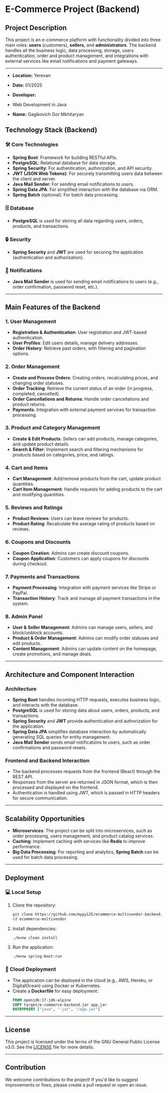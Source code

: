 # E-Commerce Project (Backend)

## Project Description

This project is an e-commerce platform with functionality divided into three main roles: **users** (customers), **sellers**, and **administrators**. The backend handles all the business logic, data processing, storage, users authentication, order and product management, and integrations with external services like email notifications and payment gateways.

---

- **Location:** Yerevan  
- **Date:** 01/2025

- **Developer:**  
- Web Development in Java  
- **Name:** Gagikovich Gor Mkhitaryan

## Technology Stack (Backend)

### 🛠️ Core Technologies
- **Spring Boot**: Framework for building RESTful APIs.
- **PostgreSQL**: Relational database for data storage.
- **Spring Security**: For authentication, authorization, and API security.
- **JWT (JSON Web Tokens)**: For securely transmitting users data between the client and server.
- **Java Mail Sender**: For sending email notifications to users.
- **Spring Data JPA**: For simplified interaction with the database via ORM.
- **Spring Batch** (optional): For batch data processing.

### 🗄️ Database
- **PostgreSQL** is used for storing all data regarding users, orders, products, and transactions.

### 🔒 Security
- **Spring Security** and **JWT** are used for securing the application (authentication and authorization).

### 📧 Notifications
- **Java Mail Sender** is used for sending email notifications to users (e.g., order confirmation, password reset, etc.).

---

## Main Features of the Backend

### 1. **User Management**
- **Registration & Authentication**: User registration and JWT-based authentication.
- **User Profiles**: Edit users details, manage delivery addresses.
- **Order History**: Retrieve past orders, with filtering and pagination options.

### 2. **Order Management**
- **Create and Process Orders**: Creating orders, recalculating prices, and changing order statuses.
- **Order Tracking**: Retrieve the current status of an order (in progress, completed, cancelled).
- **Order Cancellations and Returns**: Handle order cancellations and product returns.
- **Payments**: Integration with external payment services for transaction processing.

### 3. **Product and Category Management**
- **Create & Edit Products**: Sellers can add products, manage categories, and update product details.
- **Search & Filter**: Implement search and filtering mechanisms for products based on categories, price, and ratings.

### 4. **Cart and Items**
- **Cart Management**: Add/remove products from the cart, update product quantities.
- **Cart Item Management**: Handle requests for adding products to the cart and modifying quantities.

### 5. **Reviews and Ratings**
- **Product Reviews**: Users can leave reviews for products.
- **Product Rating**: Recalculate the average rating of products based on reviews.

### 6. **Coupons and Discounts**
- **Coupon Creation**: Admins can create discount coupons.
- **Coupon Application**: Customers can apply coupons for discounts during checkout.

### 7. **Payments and Transactions**
- **Payment Processing**: Integration with payment services like Stripe or PayPal.
- **Transaction History**: Track and manage all payment transactions in the system.

### 8. **Admin Panel**
- **User & Seller Management**: Admins can manage users, sellers, and block/unblock accounts.
- **Product & Order Management**: Admins can modify order statuses and edit products.
- **Content Management**: Admins can update content on the homepage, create promotions, and manage deals.

---

## Architecture and Component Interaction

### Architecture

- **Spring Boot** handles incoming HTTP requests, executes business logic, and interacts with the database.
- **PostgreSQL** is used for storing data about users, orders, products, and transactions.
- **Spring Security** and **JWT** provide authentication and authorization for the application.
- **Spring Data JPA** simplifies database interaction by automatically generating SQL queries for entity management.
- **Java Mail Sender** sends email notifications to users, such as order confirmations and password resets.

### Frontend and Backend Interaction
- The backend processes requests from the frontend (React) through the REST API.
- Responses from the server are returned in JSON format, which is then processed and displayed on the frontend.
- Authentication is handled using JWT, which is passed in HTTP headers for secure communication.

---

## Scalability Opportunities

- **Microservices**: The project can be split into microservices, such as order processing, users management, and product catalog services.
- **Caching**: Implement caching with services like **Redis** to improve performance.
- **Big Data Processing**: For reporting and analytics, **Spring Batch** can be used for batch data processing.

---

## Deployment

### 💻 Local Setup
1. Clone the repository:
    ```bash
    git clone https://github.com/mypy125/ecommerce-multivendor-backend.git
    cd ecommerce-multivendor
    ```

2. Install dependencies:
    ```bash
    ./mvnw clean install
    ```

3. Run the application:
    ```bash
    ./mvnw spring-boot:run
    ```

### 🚀 Cloud Deployment
- The application can be deployed in the cloud (e.g., AWS, Heroku, or DigitalOcean) using Docker or Kubernetes.
- Create a **Dockerfile** for easy deployment:
    ```Dockerfile
    FROM openjdk:17-jdk-alpine
    COPY target/e-commerce-backend.jar app.jar
    ENTRYPOINT ["java", "-jar", "/app.jar"]
    ```
  
---

## License

This project is licensed under the terms of the GNU General Public License v3.0. See the [LICENSE](https://github.com/mypy125/ecommerce-multivendor-backend/blob/main/LICENSE.txt) file for more details.

---

## Contribution

We welcome contributions to the project! If you'd like to suggest improvements or fixes, please create a pull request or open an issue.

